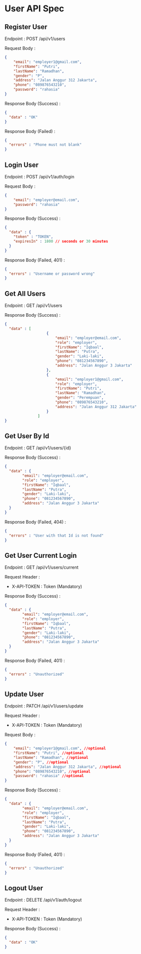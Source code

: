 # User API Spec

## Register User

Endpoint : POST /api/v1/users

Request Body :

```json
{
    "email": "employer1@gmail.com",
    "firstName": "Putri",
    "lastName": "Ramadhan",
    "gender": "P",
    "address": "Jalan Anggur 312 Jakarta",
    "phone": "089876543210",
    "password": "rahasia"
}
```

Response Body (Success) :

```json
{
  "data" : "OK"
}
```

Response Body (Failed) :

```json
{
  "errors" : "Phone must not blank"
}
```

## Login User

Endpoint : POST /api/v1/auth/login

Request Body :

```json
{
    "email": "employer@email.com",
    "password": "rahasia"
}
```

Response Body (Success) :

```json
{
  "data" : {
    "token" : "TOKEN",
    "expiresIn" : 1800 // seconds or 30 minutes
  }
}
```

Response Body (Failed, 401) :

```json
{
  "errors" : "Username or password wrong"
}
```

## Get All Users 

Endpoint : GET /api/v1/users

Response Body (Success) :

```json
{
  "data" : [
                   {
                       "email": "employer@email.com",
                       "role": "employer",
                       "firstName": "Iqbaal",
                       "lastName": "Putra",
                       "gender": "Laki-laki",
                       "phone": "081234567890",
                       "address": "Jalan Anggur 3 Jakarta"
                   },
                   {
                       "email": "employer1@gmail.com",
                       "role": "employer",
                       "firstName": "Putri",
                       "lastName": "Ramadhan",
                       "gender": "Perempuan",
                       "phone": "089876543210",
                       "address": "Jalan Anggur 312 Jakarta"
                   }
               ]
}
```

## Get User By Id

Endpoint : GET /api/v1/users/{id}

Response Body (Success) :

```json
{
  "data" : {
        "email": "employer@email.com",
        "role": "employer",
        "firstName": "Iqbaal",
        "lastName": "Putra",
        "gender": "Laki-laki",
        "phone": "081234567890",
        "address": "Jalan Anggur 3 Jakarta"
  }
}
```

Response Body (Failed, 404) :

```json
{
  "errors" : "User with that Id is not found"
}
```

## Get User Current Login

Endpoint : GET /api/v1/users/current

Request Header :

- X-API-TOKEN : Token (Mandatory) 

Response Body (Success) :

```json
{
  "data" : {
        "email": "employer@email.com",
        "role": "employer",
        "firstName": "Iqbaal",
        "lastName": "Putra",
        "gender": "Laki-laki",
        "phone": "081234567890",
        "address": "Jalan Anggur 3 Jakarta"
  }
}
```

Response Body (Failed, 401) :

```json
{
  "errors" : "Unauthorized"
}
```

## Update User

Endpoint : PATCH /api/v1/users/update

Request Header :

- X-API-TOKEN : Token (Mandatory)

Request Body : 

```json
{
    "email": "employer1@gmail.com", //optional
    "firstName": "Putri", //optional
    "lastName": "Ramadhan", //optional
    "gender": "P", //optional
    "address": "Jalan Anggur 312 Jakarta", //optional
    "phone": "089876543210", //optional
    "password": "rahasia" //optional
}
```

Response Body (Success) :

```json
{
  "data" : {
        "email": "employer@email.com",
        "role": "employer",
        "firstName": "Iqbaal",
        "lastName": "Putra",
        "gender": "Laki-laki",
        "phone": "081234567890",
        "address": "Jalan Anggur 3 Jakarta"
  }
}
```

Response Body (Failed, 401) :

```json
{
  "errors" : "Unauthorized"
}
```

## Logout User

Endpoint : DELETE /api/v1/auth/logout

Request Header :

- X-API-TOKEN : Token (Mandatory)

Response Body (Success) :

```json
{
  "data" : "OK"
}
```
